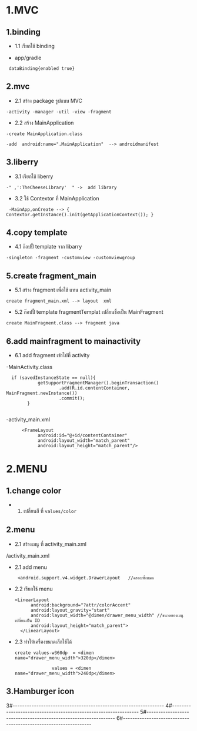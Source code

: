 # 1.MVC
## 1.binding

* 1.1 เรียกใช้  binding

- app/gradle
```
 dataBinding{enabled true}
```

## 2.mvc

* 2.1 สร้าง package รูปแบบ MVC

```
-activity -manager -util -view -fragment
```

* 2.2 สร้าง MainApplication 

```
-create MainApplication.class

-add  android:name=".MainApplication"  --> androidmanifest
```

## 3.liberry

* 3.1 เรียกใช้ liberry

```
-" ,':TheCheeseLibrary'  " ->  add library
```

* 3.2 ใช้ Contextor ที่  MainApplication

```
 -MainApp,onCreate --> { Contextor.getInstance().init(getApplicationContext()); }
```

## 4.copy template

* 4.1 ก๊อปปี้ template จาก libarry

```
-singleton -fragment -customview -customviewgroup
```

## 5.create fragment_main

* 5.1 สร้าง fragment เพื่อใช้ แทน activity_main

```
create fragment_main.xml --> layout  xml
```

* 5.2 ก๊อปปี้ template fragmentTemplat เปลี่ยนชื่อเป็น MainFragment

```
create MainFragment.class --> fragment java
```

## 6.add mainfragment to mainactivity 

* 6.1 add fragment เข้าไปที่ activity

-MainActivity.class

```  
  if (savedInstanceState == null){
            getSupportFragmentManager().beginTransaction()
                    .add(R.id.contentContainer, MainFragment.newInstance())
                    .commit();
        }
	 
``` 
-activity_main.xml

``` 
 	  <FrameLayout
            android:id="@+id/contentContainer"
            android:layout_width="match_parent"
            android:layout_height="match_parent"/>

```
# 2.MENU

## 1.change color

* 1. เปลี่ยนสี ที่  ``` values/color ```

## 2.menu

* 2.1 สร้างเมนู ที่ activity_main.xml

/activity_main.xml

 * 2.1 add menu
 
    ```
	 <android.support.v4.widget.DrawerLayout   //ครอบทั้งหมด
	```
	
  * 2.2 เรียกใช้ menu
      
      ```
	<LinearLayout
            android:background="?attr/colorAccent"
            android:layout_gravity="start"
            android:layout_width="@dimen/drawer_menu_width" //ขนาดของเมนูเปลี่ยนเป็น ID
            android:layout_height="match_parent">
        </LinearLayout>
    ```
    
 * 2.3 ทำให้เครื่องขนาดเล็กใช้ได้
 
    ```
   create values-w360dp  = <dimen name="drawer_menu_width">320dp</dimen>
    
                  values = <dimen name="drawer_menu_width">240dp</dimen>
   ```
		      
## 3.Hamburger icon

3#----------------------------------------------------------------
4#----------------------------------------------------------------
5#----------------------------------------------------------------
6#----------------------------------------------------------------

